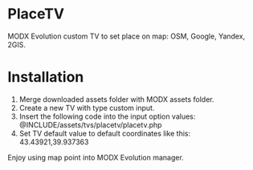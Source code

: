 PlaceTV
=======

MODX Evolution custom TV to set place on map: OSM, Google, Yandex, 2GIS.

Installation
============
1. Merge downloaded assets folder with MODX assets folder.
2. Create a new TV with type custom input.
3. Insert the following code into the input option values: @INCLUDE/assets/tvs/placetv/placetv.php
4. Set TV default value to default coordinates like this: 43.43921,39.937363

Enjoy using map point into MODX Evolution manager.
